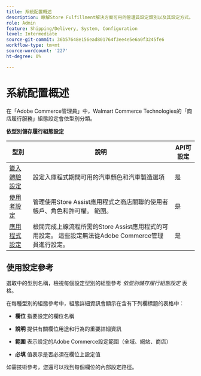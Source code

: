 ```yaml
---
title: 系統配置概述
description: 瞭解Store Fulfillment解決方案可用的管理員設定類別以及其設定方式。
role: Admin
feature: Shipping/Delivery, System, Configuration
level: Intermediate
source-git-commit: 36b57648e156ead801764f3ee4e5e6a0f3245fe6
workflow-type: tm+mt
source-wordcount: '227'
ht-degree: 0%

---
```


# 系統配置概述

在「Adobe Commerce管理員」中，Walmart Commerce Technologies的「商店履行服務」組態設定會依型別分類。

**依型別儲存履行組態設定**

| **型別** | **說明** | **API可設定** |
|-------------------------------------------------------------------|--------------------------------------------------------------------------------------------------------------------------------------------------------------------------|----------------------|
| [簽入體驗設定](store-location-map-provider-setup.md) | 設定入庫程式期間可用的汽車顏色和汽車製造選項 | 是 |
| [使用者設定](user-setup.md) | 管理使用Store Assist應用程式之商店關聯的使用者帳戶、角色和許可權。 範圍。 | 是 |
| [應用程式設定](app-setup.md) | 檢閱完成上線流程所需的Store Assist應用程式的可用設定。 這些設定無法從Adobe Commerce管理員進行設定。 | 是 |


## 使用設定參考

選取中的型別名稱，檢視每個設定型別的組態參考 _依型別儲存履行組態設定_ 表格。

在每種型別的組態參考中，組態詳細資訊會顯示在含有下列欄標題的表格中：

- **欄位** 指要設定的欄位名稱

- **說明** 提供有關欄位用途和行為的重要詳細資訊

- **範圍** 表示設定的Adobe Commerce設定範圍（全域、網站、商店）

- **必填** 值表示是否必須在欄位上設定值

如需技術參考，您還可以找到每個欄位的內部設定路徑。

